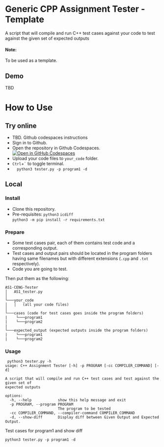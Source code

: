 # Generic CPP Assignment Tester - Template
 A script that will compile and run C++ test cases against your code to test against the given set of expected outputs
#### Note: 
To be used as a template.

## Demo
TBD

# How to Use
## Try online
 - TBD. Github codespaces instructions
 - Sign in to Github.
 - Open the repository in Github Codespaces.  
  [![Open in GitHub Codespaces](https://github.com/codespaces/badge.svg)](https://github.com/codespaces/new?hide_repo_select=true&ref=main&repo=REPO_ID)
 - Upload your code files to ```your_code``` folder.
 - ```Ctrl```+``` ` ``` to toggle terminal.
 - ```  python3 tester.py -p program1 -d```
 
 

## Local
### Install
 - Clone this repository.
 - Pre-requisites: ```python3``` ```icdiff```  
  ```python3 -m pip install -r requirements.txt```

### Prepare
 - Some test cases pair, each of them contains test code and a corresponding output.
 - Test cases and output pairs should be located in the program folders having same filenames but with different extensions (```.cpp``` and ```.txt``` respectively).
 - Code you are going to test.

Then put them as the following:

```
AS1-CENG-Tester
│   AS1_tester.py
│
└───your_code
│   │   (all your code files)
│   
└───cases (code for test cases goes inside the program folders)
|    └───program1
|    └───program2
|    
└───expected_output (expected outputs inside the program folders)
|    └───program1
|    └───program2
```


### Usage
```
 python3 tester.py -h
usage: C++ Assignment Tester [-h] -p PROGRAM [-cc COMPILER_COMMAND] [-d]

A script that will compile and run C++ test cases and test against the given set of
expected outputs

options:
  -h, --help            show this help message and exit
  -p PROGRAM, --program PROGRAM
                        The program to be tested
  -cc COMPILER_COMMAND, --compiler-command COMPILER_COMMAND
  -d, --show-diff       Display diff between Given Output and Expected Output.
  ```
  
  Test cases for program1 and show diff
  ```
  python3 tester.py -p program1 -d
  ```
